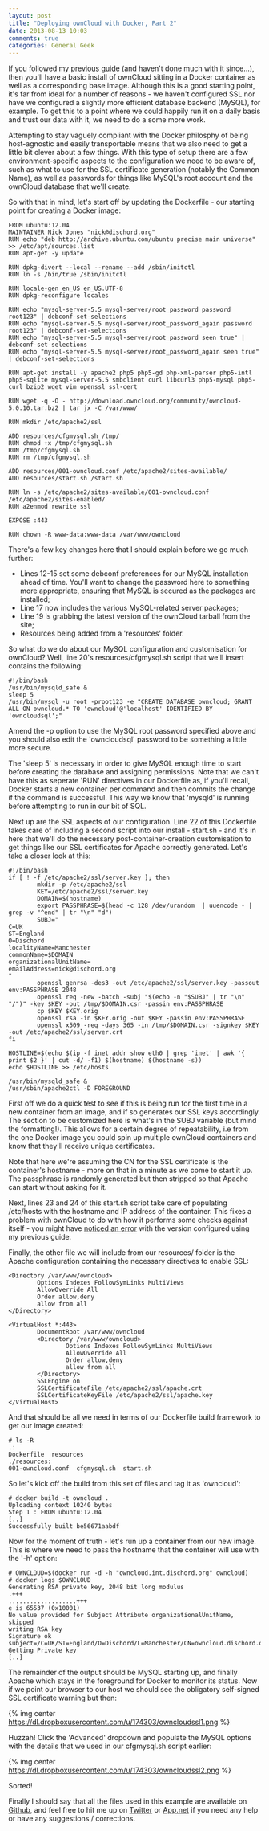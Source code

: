 ```yaml
---
layout: post
title: "Deploying ownCloud with Docker, Part 2"
date: 2013-08-13 10:03
comments: true
categories: General Geek
---
```


If you followed my [previous guide](http://dischord.org/blog/2013/07/10/docker-and-owncloud/) (and haven't
done much with it since...), then you'll have a basic install of ownCloud
sitting in a Docker container as well as a corresponding base image.  Although
this is a good starting point, it's far from ideal for a number of reasons - we
haven't configured SSL nor have we configured a slightly more efficient
database backend (MySQL), for example. To get this to a point where we could
happily run it on a daily basis and trust our data with it, we need to do a
some more work.

<!-- more -->

Attempting to stay vaguely compliant with the Docker philosphy of being
host-agnostic and easily transportable means that we also need to get a little
bit clever about a few things. With this type of setup there are a few
environment-specific aspects to the configuration we need to be aware of, such
as what to use for the SSL certificate generation (notably the Common Name), as
well as passwords for things like MySQL's root account and the ownCloud
database that we'll create.

So with that in mind, let's start off by updating the Dockerfile - our starting
point for creating a Docker image:

```
FROM ubuntu:12.04
MAINTAINER Nick Jones "nick@dischord.org"
RUN echo "deb http://archive.ubuntu.com/ubuntu precise main universe" >> /etc/apt/sources.list
RUN apt-get -y update
 
RUN dpkg-divert --local --rename --add /sbin/initctl
RUN ln -s /bin/true /sbin/initctl
 
RUN locale-gen en_US en_US.UTF-8
RUN dpkg-reconfigure locales
 
RUN echo "mysql-server-5.5 mysql-server/root_password password root123" | debconf-set-selections
RUN echo "mysql-server-5.5 mysql-server/root_password_again password root123" | debconf-set-selections
RUN echo "mysql-server-5.5 mysql-server/root_password seen true" | debconf-set-selections
RUN echo "mysql-server-5.5 mysql-server/root_password_again seen true" | debconf-set-selections
 
RUN apt-get install -y apache2 php5 php5-gd php-xml-parser php5-intl php5-sqlite mysql-server-5.5 smbclient curl libcurl3 php5-mysql php5-curl bzip2 wget vim openssl ssl-cert
 
RUN wget -q -O - http://download.owncloud.org/community/owncloud-5.0.10.tar.bz2 | tar jx -C /var/www/
 
RUN mkdir /etc/apache2/ssl
 
ADD resources/cfgmysql.sh /tmp/
RUN chmod +x /tmp/cfgmysql.sh
RUN /tmp/cfgmysql.sh
RUN rm /tmp/cfgmysql.sh
 
ADD resources/001-owncloud.conf /etc/apache2/sites-available/
ADD resources/start.sh /start.sh
 
RUN ln -s /etc/apache2/sites-available/001-owncloud.conf /etc/apache2/sites-enabled/
RUN a2enmod rewrite ssl
 
EXPOSE :443
 
RUN chown -R www-data:www-data /var/www/owncloud
```

There's a few key changes here that I should explain before we go much further:

* Lines 12-15 set some debconf preferences for our MySQL installation ahead of
  time.  You'll want to change the password here to something more appropriate, ensuring that MySQL is 
  secured as the packages are installed;
* Line 17 now includes the various MySQL-related server packages;
* Line 19 is grabbing the latest version of the ownCloud tarball from the site;
* Resources being added from a 'resources' folder.

So what do we do about our MySQL configuration and customisation for ownCloud?
Well, line 20's resources/cfgmysql.sh script that we'll insert contains the
following:

```
#!/bin/bash
/usr/bin/mysqld_safe &
sleep 5
/usr/bin/mysql -u root -proot123 -e "CREATE DATABASE owncloud; GRANT ALL ON owncloud.* TO 'owncloud'@'localhost' IDENTIFIED BY 'owncloudsql';"
```

Amend the -p option to use the MySQL root password specified above and you
should also edit the 'owncloudsql' password to be something a little more
secure.

The 'sleep 5' is necessary in order to give MySQL enough time to start before
creating the database and assigning permissions.  Note that we can't have this
as seperate 'RUN' directives in our Dockerfile as, if you'll recall, Docker
starts a new container per command and then commits the change if the command
is successful.  This way we know that 'mysqld' is running before attempting to
run in our bit of SQL.

Next up are the SSL aspects of our configuration.  Line 22 of this Dockerfile
takes care of including a second script into our install - start.sh - and it's
in here that we'll do the necessary post-container-creation customisation to
get things like our SSL certificates for Apache correctly generated.  Let's
take a closer look at this:

```
#!/bin/bash
if [ ! -f /etc/apache2/ssl/server.key ]; then
        mkdir -p /etc/apache2/ssl
        KEY=/etc/apache2/ssl/server.key
        DOMAIN=$(hostname)
        export PASSPHRASE=$(head -c 128 /dev/urandom  | uuencode - | grep -v "^end" | tr "\n" "d")
        SUBJ="
C=UK
ST=England
O=Dischord
localityName=Manchester
commonName=$DOMAIN
organizationalUnitName=
emailAddress=nick@dischord.org
"
        openssl genrsa -des3 -out /etc/apache2/ssl/server.key -passout env:PASSPHRASE 2048
        openssl req -new -batch -subj "$(echo -n "$SUBJ" | tr "\n" "/")" -key $KEY -out /tmp/$DOMAIN.csr -passin env:PASSPHRASE
        cp $KEY $KEY.orig
        openssl rsa -in $KEY.orig -out $KEY -passin env:PASSPHRASE
        openssl x509 -req -days 365 -in /tmp/$DOMAIN.csr -signkey $KEY -out /etc/apache2/ssl/server.crt
fi

HOSTLINE=$(echo $(ip -f inet addr show eth0 | grep 'inet' | awk '{ print $2 }' | cut -d/ -f1) $(hostname) $(hostname -s))
echo $HOSTLINE >> /etc/hosts

/usr/bin/mysqld_safe &
/usr/sbin/apache2ctl -D FOREGROUND
```

First off we do a quick test to see if this is being run for the first time in
a new container from an image, and if so generates our SSL keys accordingly.
The section to be customized here is what's in the SUBJ variable (but mind the
formatting!).  This allows for a certain degree of repeatability, i.e from the
one Docker image you could spin up multiple ownCloud containers and know that
they'll receive unique certificates.  

Note that here we're assuming the CN for the SSL certificate is the container's
hostname - more on that in a minute as we come to start it up.  The passphrase
is randomly generated but then stripped so that Apache can start without asking
for it.

Next, lines 23 and 24 of this start.sh script take care of populating
/etc/hosts with the hostname and IP address of the container.  This fixes a
problem with ownCloud to do with how it performs some checks against itself -
you might have [noticed an error](https://gist.github.com/mattwilliamson/6188354) with the version configured using my previous
guide.

Finally, the other file we will include from our resources/ folder is the
Apache configuration containing the necessary directives to enable SSL:

```
<Directory /var/www/owncloud>
        Options Indexes FollowSymLinks MultiViews
        AllowOverride All
        Order allow,deny
        allow from all
</Directory>

<VirtualHost *:443>
        DocumentRoot /var/www/owncloud
        <Directory /var/www/owncloud>
                Options Indexes FollowSymLinks MultiViews
                AllowOverride All
                Order allow,deny
                allow from all
        </Directory>
        SSLEngine on
        SSLCertificateFile /etc/apache2/ssl/apache.crt
        SSLCertificateKeyFile /etc/apache2/ssl/apache.key
</VirtualHost>
```

And that should be all we need in terms of our Dockerfile build framework to
get our image created:

	# ls -R
	.:
	Dockerfile  resources
	./resources:
	001-owncloud.conf  cfgmysql.sh  start.sh

So let's kick off the build from this set of files and tag it as 'owncloud':

    # docker build -t owncloud .
	Uploading context 10240 bytes
	Step 1 : FROM ubuntu:12.04
	[..]
    Successfully built be56671aabdf

Now for the moment of truth - let's run up a container from our new image.
This is where we need to pass the hostname that the container will use with the
'-h' option:

    # OWNCLOUD=$(docker run -d -h "owncloud.int.dischord.org" owncloud)
	# docker logs $OWNCLOUD
	Generating RSA private key, 2048 bit long modulus
	.+++
	...................+++
	e is 65537 (0x10001)
	No value provided for Subject Attribute organizationalUnitName, skipped
	writing RSA key
	Signature ok
	subject=/C=UK/ST=England/O=Dischord/L=Manchester/CN=owncloud.dischord.org/emailAddress=nick@dischord.org
	Getting Private key
	[..]

The remainder of the output should be MySQL starting up, and finally Apache
which stays in the foreground for Docker to monitor its status.  Now if we
point our browser to our host we should see the obligatory self-signed SSL
certificate warning but then:

{% img center https://dl.dropboxusercontent.com/u/174303/owncloudssl1.png %}

Huzzah!  Click the 'Advanced' dropdown and populate the MySQL options with the details that we used in our cfgmysql.sh script earlier:

{% img center https://dl.dropboxusercontent.com/u/174303/owncloudssl2.png %}

Sorted!  

Finally I should say that all the files used in this example are available on [Github](https://github.com/yankcrime/dockerfiles/tree/master/owncloud), and feel
free to hit me up on [Twitter](http://twitter.com/yankcrime) or [App.net](http://app.net/yankcrime) if you need any help or have any suggestions / corrections.
